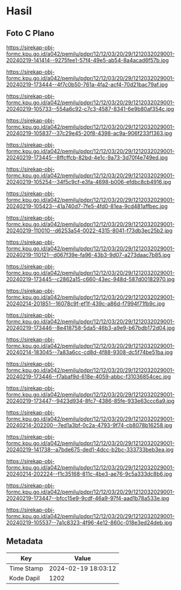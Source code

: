 # Hasil

## Foto C Plano

https://sirekap-obj-formc.kpu.go.id/a042/pemilu/pdpr/12/12/03/20/29/1212032029001-20240219-141414--9275fee1-57f4-49e5-ab54-8a4acad6f57b.jpg

https://sirekap-obj-formc.kpu.go.id/a042/pemilu/pdpr/12/12/03/20/29/1212032029001-20240219-173444--4f7c0b50-761a-4fa2-acf4-70d21bac79af.jpg

https://sirekap-obj-formc.kpu.go.id/a042/pemilu/pdpr/12/12/03/20/29/1212032029001-20240219-105733--554a6c92-c7c3-4587-8341-6e9b80af354c.jpg

https://sirekap-obj-formc.kpu.go.id/a042/pemilu/pdpr/12/12/03/20/29/1212032029001-20240219-105837--37c29e45-20f8-4398-ac9a-906f233f1363.jpg

https://sirekap-obj-formc.kpu.go.id/a042/pemilu/pdpr/12/12/03/20/29/1212032029001-20240219-173445--8ffcffcb-82bd-4e1c-9a73-3d70f4e749ed.jpg

https://sirekap-obj-formc.kpu.go.id/a042/pemilu/pdpr/12/12/03/20/29/1212032029001-20240219-105254--34f5c9cf-e3fa-4698-b006-efdbc8cb4916.jpg

https://sirekap-obj-formc.kpu.go.id/a042/pemilu/pdpr/12/12/03/20/29/1212032029001-20240219-105423--41a740d7-7fe5-4fd0-81ea-9cd481affbec.jpg

https://sirekap-obj-formc.kpu.go.id/a042/pemilu/pdpr/12/12/03/20/29/1212032029001-20240219-110010--d6253a54-0022-4315-8041-f73db3ec25b2.jpg

https://sirekap-obj-formc.kpu.go.id/a042/pemilu/pdpr/12/12/03/20/29/1212032029001-20240219-110121--d067f39e-fa96-43b3-9d07-a273daac7b85.jpg

https://sirekap-obj-formc.kpu.go.id/a042/pemilu/pdpr/12/12/03/20/29/1212032029001-20240219-173445--c2862a15-c660-43ec-948d-587d00182970.jpg

https://sirekap-obj-formc.kpu.go.id/a042/pemilu/pdpr/12/12/03/20/29/1212032029001-20240214-201851--16078c9f-ef1f-439c-a86d-f7994f71fb9c.jpg

https://sirekap-obj-formc.kpu.go.id/a042/pemilu/pdpr/12/12/03/20/29/1212032029001-20240219-173446--8e418758-5da5-46b3-a9e9-b67bdb172d04.jpg

https://sirekap-obj-formc.kpu.go.id/a042/pemilu/pdpr/12/12/03/20/29/1212032029001-20240214-183045--7a83a6cc-cd8d-4f88-9308-dc5f74be51ba.jpg

https://sirekap-obj-formc.kpu.go.id/a042/pemilu/pdpr/12/12/03/20/29/1212032029001-20240219-173446--f7abaf9d-618e-4059-abbc-f31036854cec.jpg

https://sirekap-obj-formc.kpu.go.id/a042/pemilu/pdpr/12/12/03/20/29/1212032029001-20240219-173447--9423d934-8fc7-4386-85fe-933e63ccc6a9.jpg

https://sirekap-obj-formc.kpu.go.id/a042/pemilu/pdpr/12/12/03/20/29/1212032029001-20240214-202200--7ed1a3bf-0c2a-4793-9f74-cb8078b16258.jpg

https://sirekap-obj-formc.kpu.go.id/a042/pemilu/pdpr/12/12/03/20/29/1212032029001-20240219-141738--a7bde675-ded1-4dcc-b2bc-333733beb3ea.jpg

https://sirekap-obj-formc.kpu.go.id/a042/pemilu/pdpr/12/12/03/20/29/1212032029001-20240214-202224--f1c35168-811c-4be3-ae76-9c5a333dc8b6.jpg

https://sirekap-obj-formc.kpu.go.id/a042/pemilu/pdpr/12/12/03/20/29/1212032029001-20240219-173447--bfcc15e9-9cdf-46a9-97f4-aad1b78a533e.jpg

https://sirekap-obj-formc.kpu.go.id/a042/pemilu/pdpr/12/12/03/20/29/1212032029001-20240219-105537--7a1c8323-4f96-4e12-860c-018e3ed24deb.jpg


## Metadata

| Key        | Value               |
| ---------- | ------------------- |
| Time Stamp | 2024-02-19 18:03:12 |
| Kode Dapil | 1202                |



